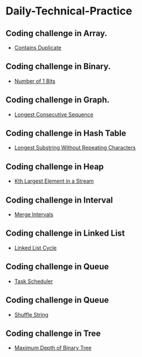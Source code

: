 # Daily-Technical-Practice


## Coding challenge in Array.

- <a href="https://leetcode.com/problems/contains-duplicate/">Contains Duplicate</a>

## Coding challenge in Binary.

- <a href="https://leetcode.com/problems/number-of-1-bits/">Number of 1 Bits</a>

## Coding challenge in Graph.

- <a href="https://leetcode.com/problems/longest-consecutive-sequence/">Longest Consecutive Sequence</a>

## Coding challenge in Hash Table

- <a href="https://leetcode.com/problems/longest-substring-without-repeating-characters/">Longest Substring Without Repeating Characters</a>

## Coding challenge in Heap

- <a href="https://leetcode.com/problems/kth-largest-element-in-a-stream/">Kth Largest Element in a Stream</a>

## Coding challenge in Interval

- <a href="https://leetcode.com/problems/merge-intervals/">Merge Intervals</a>

## Coding challenge in Linked List

- <a href="https://leetcode.com/problems/linked-list-cycle/">Linked List Cycle</a>

## Coding challenge in Queue

- <a href="https://leetcode.com/problems/task-scheduler/">Task Scheduler</a>

## Coding challenge in Queue

- <a href="https://leetcode.com/problems/shuffle-string/">Shuffle String</a>

## Coding challenge in Tree

- <a href="https://leetcode.com/problems/maximum-depth-of-binary-tree/">Maximum Depth of Binary Tree</a>